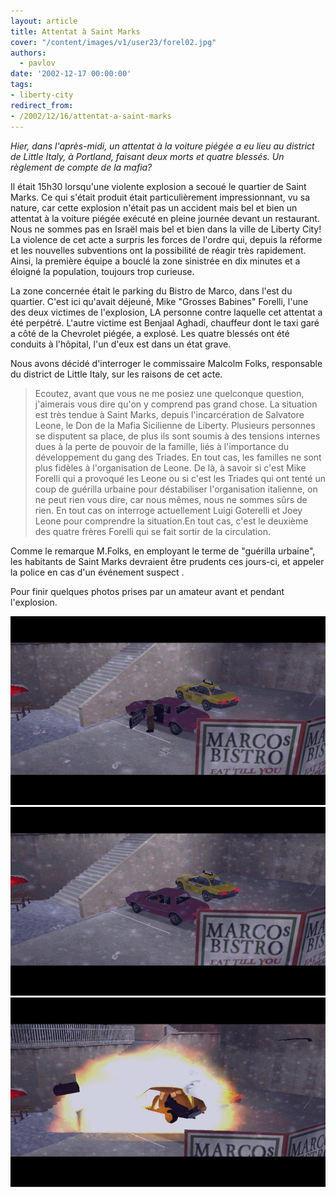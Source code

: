 ```yaml
---
layout: article
title: Attentat à Saint Marks
cover: "/content/images/v1/user23/forel02.jpg"
authors:
  - pavlov
date: '2002-12-17 00:00:00'
tags:
- liberty-city
redirect_from:
- /2002/12/16/attentat-a-saint-marks
---
```


_Hier, dans l'après-midi, un attentat à la voiture piégée a eu lieu au district de Little Italy, à Portland, faisant deux morts et quatre blessés. Un règlement de compte de la mafia?_

Il était 15h30 lorsqu'une violente explosion a secoué le quartier de Saint Marks. Ce qui s'était produit était particulièrement impressionnant, vu sa nature, car cette explosion n'était pas un accident mais bel et bien un attentat à la voiture piégée exécuté en pleine journée devant un restaurant. Nous ne sommes pas en Israël mais bel et bien dans la ville de Liberty City! La violence de cet acte a surpris les forces de l'ordre qui, depuis la réforme et les nouvelles subventions ont la possibilité de réagir très rapidement. Ainsi, la première équipe a bouclé la zone sinistrée en dix minutes et a éloigné la population, toujours trop curieuse.

La zone concernée était le parking du Bistro de Marco, dans l'est du quartier. C'est ici qu'avait déjeuné, Mike "Grosses Babines" Forelli, l'une des deux victimes de l'explosion, LA personne contre laquelle cet attentat a été perpétré. L'autre victime est Benjaal Aghadi, chauffeur dont le taxi garé a côté de la Chevrolet piégée, a explosé. Les quatre blessés ont été conduits à l'hôpital, l'un d'eux est dans un état grave.

Nous avons décidé d'interroger le commissaire Malcolm Folks, responsable du district de Little Italy, sur les raisons de cet acte.

> Ecoutez, avant que vous ne me posiez une quelconque question, j'aimerais vous dire qu'on y comprend pas grand chose. La situation est très tendue à Saint Marks, depuis l'incarcération de Salvatore Leone, le Don de la Mafia Sicilienne de Liberty. Plusieurs personnes se disputent sa place, de plus ils sont soumis à des tensions internes dues à la perte de pouvoir de la famille, liés à l'importance du développement du gang des Triades. En tout cas, les familles ne sont plus fidèles à l'organisation de Leone. De là, à savoir si c'est Mike Forelli qui a provoqué les Leone ou si c'est les Triades qui ont tenté un coup de guérilla urbaine pour déstabiliser l'organisation italienne, on ne peut rien vous dire, car nous mêmes, nous ne sommes sûrs de rien. En tout cas on interroge actuellement Luigi Goterelli et Joey Leone pour comprendre la situation.En tout cas, c'est le deuxième des quatre frères Forelli qui se fait sortir de la circulation.

Comme le remarque M.Folks, en employant le terme de "guérilla urbaine", les habitants de Saint Marks devraient être prudents ces jours-ci, et appeler la police en cas d'un événement suspect .

Pour finir quelques photos prises par un amateur avant et pendant l'explosion.

![](/content/images/v1/user23/forel03.jpg)
![](/content/images/v1/user23/forel04.jpg)
![](/content/images/v1/user23/forel05.jpg)